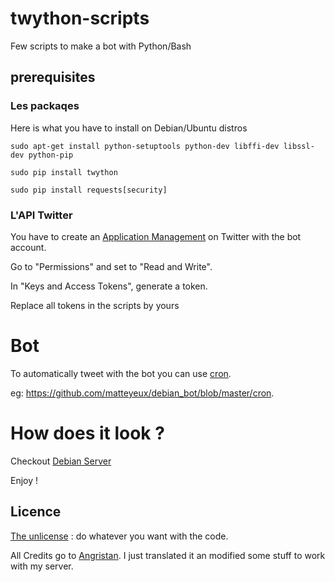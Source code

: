 # twython-scripts
Few scripts to make a bot with Python/Bash 
## prerequisites

### Les packaqes
Here is what you have to install on Debian/Ubuntu distros

`sudo apt-get install python-setuptools python-dev libffi-dev libssl-dev python-pip`

`sudo pip install twython`

`sudo pip install requests[security]`


### L'API Twitter
You have to create an [Application Management](https://apps.twitter.com/app/new) on Twitter with the bot account.

Go to "Permissions" and set to "Read and Write".

In "Keys and Access Tokens", generate a token.

Replace all tokens in the scripts by yours

# Bot
To automatically tweet with the bot you can use [cron](https://en.wikipedia.org/wiki/Cron).

eg: https://github.com/matteyeux/debian_bot/blob/master/cron.

# How does it look ?

Checkout [Debian Server](https://twitter.com/debian_server)

Enjoy !

## Licence

[The unlicense](https://github.com/Angristan/twython-scripts/blob/master/LICENSE) : do whatever you want with the code. <br>

All Credits go to [Angristan](https://github.com/Angristan). I just translated it an modified some stuff to work with my server.


